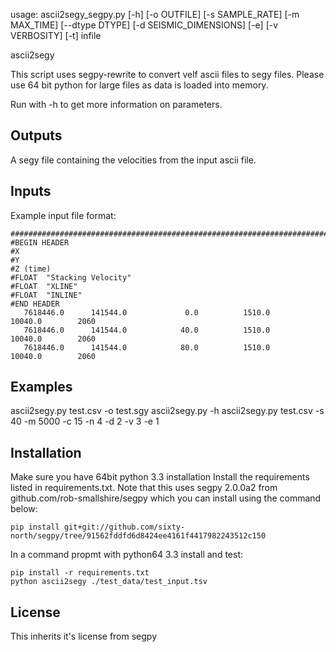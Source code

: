 usage: ascii2segy_segpy.py [-h] [-o OUTFILE] [-s SAMPLE_RATE] [-m MAX_TIME]
                           [--dtype DTYPE] [-d SEISMIC_DIMENSIONS] [-e]
                           [-v VERBOSITY] [-t]
                           infile

ascii2segy

This script uses segpy-rewrite to convert velf ascii files to segy files. 
Please use 64 bit python for large files as data is loaded into memory.

Run with -h to get more information on parameters.

Outputs
-------
A segy file containing the velocities from the input ascii file.

Inputs
-------
Example input file format:
```
###############################################################################
#BEGIN HEADER
#X
#Y
#Z (time)
#FLOAT  "Stacking Velocity"
#FLOAT  "XLINE"
#FLOAT  "INLINE"
#END HEADER
   7618446.0      141544.0             0.0          1510.0       10040.0        2060    
   7618446.0      141544.0            40.0          1510.0       10040.0        2060
   7618446.0      141544.0            80.0          1510.0       10040.0        2060
```
Examples
--------
ascii2segy.py test.csv -o test.sgy
ascii2segy.py -h
ascii2segy.py test.csv -s 40 -m 5000 -c 15 -n 4 -d 2 -v 3 -e 1

Installation
-------
Make sure you have 64bit python 3.3 installation
Install the requirements listed in requirements.txt. Note that this uses 
segpy 2.0.0a2 from github.com/rob-smallshire/segpy which you can install using 
the command below: 
```
pip install git+git://github.com/sixty-north/segpy/tree/91562fddfd6d8424ee4161f4417982243512c150
```
In a command propmt with python64 3.3 install and test:
```
pip install -r requirements.txt
python ascii2segy ./test_data/test_input.tsv
```

License
------
This inherits it's license from segpy

